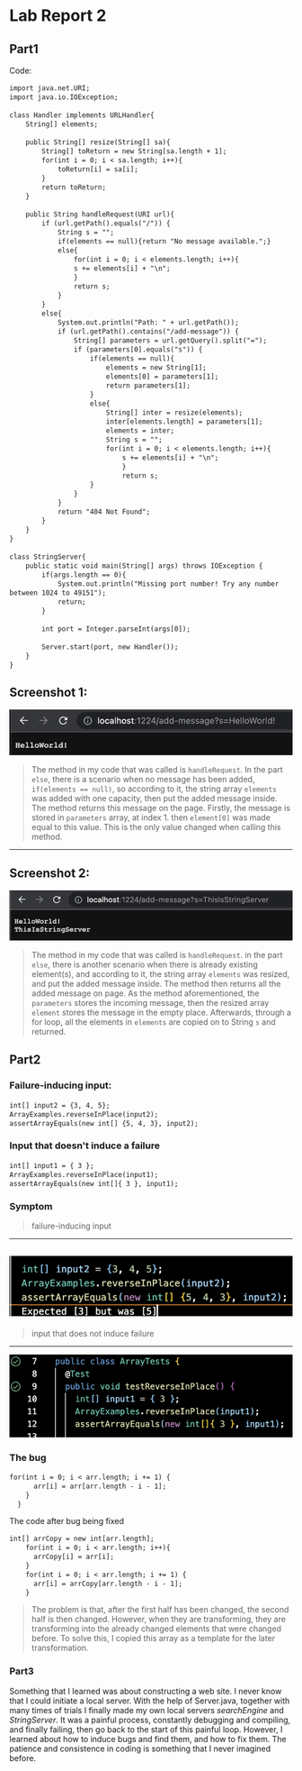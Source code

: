# Lab Report 2
## Part1
Code:
```
import java.net.URI;
import java.io.IOException;

class Handler implements URLHandler{
    String[] elements;

    public String[] resize(String[] sa){
        String[] toReturn = new String[sa.length + 1];
        for(int i = 0; i < sa.length; i++){
            toReturn[i] = sa[i];
        }
        return toReturn;
    }

    public String handleRequest(URI url){
        if (url.getPath().equals("/")) {
            String s = "";
            if(elements == null){return "No message available.";}
            else{
                for(int i = 0; i < elements.length; i++){
                s += elements[i] + "\n";
                }
                return s;
            }   
        }
        else{
            System.out.println("Path: " + url.getPath());
            if (url.getPath().contains("/add-message")) {
                String[] parameters = url.getQuery().split("=");
                if (parameters[0].equals("s")) {
                    if(elements == null){
                        elements = new String[1];
                        elements[0] = parameters[1];
                        return parameters[1];
                    }
                    else{
                        String[] inter = resize(elements);
                        inter[elements.length] = parameters[1];
                        elements = inter;
                        String s = "";
                        for(int i = 0; i < elements.length; i++){
                            s += elements[i] + "\n";
                            }
                            return s;
                    }    
                }
            }
            return "404 Not Found";
        }
    }
}

class StringServer{
    public static void main(String[] args) throws IOException {
        if(args.length == 0){
            System.out.println("Missing port number! Try any number between 1024 to 49151");
            return;
        }

        int port = Integer.parseInt(args[0]);

        Server.start(port, new Handler());
    }
}
```
Screenshot 1:
---
![Image](LabReport3-ScreenShot1.png)
> The method in my code that was called is `handleRequest`. In the part `else`, there is a scenario when no message has been added, `if(elements == null)`, so according to it, the string array `elements` was added with one capacity, then put the added message inside. The method returns this message on the page. Firstly, the message is stored in `parameters` array, at index 1. then `element[0]` was made equal to this value. This is the only value changed when calling this method.
 ***
Screenshot 2:
---
![Image](LabReport3-ScreenShot2.png)
> The method in my code that was called is `handleRequest`. in the part `else`, there is another scenario when there is already existing element(s), and according to it, the string array `elements` was resized, and put the added message inside. The method then returns all the added message on page. As the method aforementioned, the `parameters` stores the incoming message, then the resized array `element` stores the message in the empty place. Afterwards, through a for loop, all the elements in `elements` are copied on to String `s` and returned.

## Part2
### Failure-inducing input:
```
int[] input2 = {3, 4, 5};
ArrayExamples.reverseInPlace(input2);
assertArrayEquals(new int[] {5, 4, 3}, input2);
```
### Input that doesn't induce a failure
```
int[] input1 = { 3 };
ArrayExamples.reverseInPlace(input1);
assertArrayEquals(new int[]{ 3 }, input1);
```
### Symptom
> failure-inducing input
---
![Image](reverseInPlace-symptom1.png)
---
> input that does not induce failure
---
![Image](reversedInPlace-normal.png)
### The bug
```
for(int i = 0; i < arr.length; i += 1) {
      arr[i] = arr[arr.length - i - 1];
    }
  }
```
The code after bug being fixed
```
int[] arrCopy = new int[arr.length];
    for(int i = 0; i < arr.length; i++){
      arrCopy[i] = arr[i];
    }
    for(int i = 0; i < arr.length; i += 1) {
      arr[i] = arrCopy[arr.length - i - 1];
    }
```
> The problem is that, after the first half has been changed, the second half is then changed. However, when they are transforming, they are transforming into the already changed elements that were changed before. To solve this, I copied this array as a template for the later transformation.
### Part3
Something that I learned was about constructing a web site. I never know that I could initiate a local server. With the help of Server.java, together with many times of trials I finally made my own local servers *searchEngine* and *StringServer*. It was a painful process, constantly debugging and compiling, and finally failing, then go back to the start of this painful loop. However, I learned about how to induce bugs and find them, and how to fix them. The patience and consistence in coding is something that I never imagined before. 


